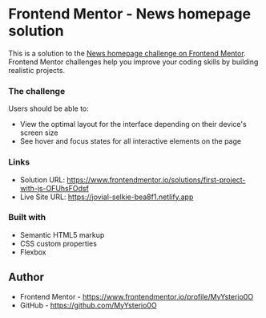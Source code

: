 # Frontend Mentor - News homepage solution

This is a solution to the [News homepage challenge on Frontend Mentor](https://www.frontendmentor.io/challenges/news-homepage-H6SWTa1MFl). Frontend Mentor challenges help you improve your coding skills by building realistic projects. 

### The challenge

Users should be able to:

- View the optimal layout for the interface depending on their device's screen size
- See hover and focus states for all interactive elements on the page

### Links

- Solution URL: https://www.frontendmentor.io/solutions/first-project-with-js-OFUhsFOdsf
- Live Site URL: https://jovial-selkie-bea8f1.netlify.app

### Built with

- Semantic HTML5 markup
- CSS custom properties
- Flexbox

## Author

- Frontend Mentor - https://www.frontendmentor.io/profile/MyYsterio0O
- GitHub - https://github.com/MyYsterio0O